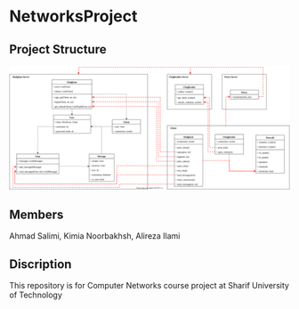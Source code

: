 # NetworksProject

## Project Structure

![](./UML.svg)

## Members
Ahmad Salimi,
Kimia Noorbakhsh,
Alireza Ilami

## Discription
This repository is for Computer Networks course project at Sharif University of Technology
